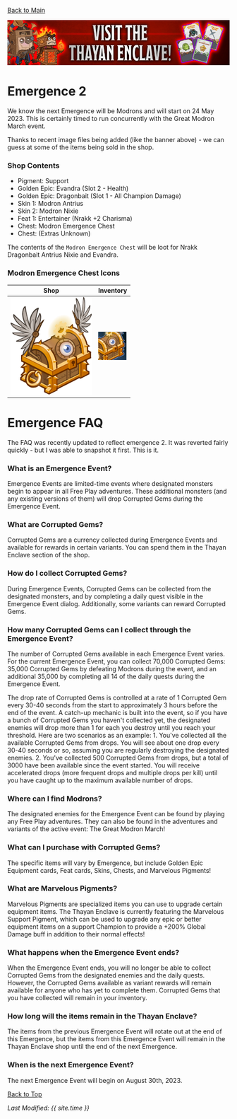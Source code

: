 [Back to Main](index.md)

![Emergence 2 Banner](images/emergence_2/banner.png)

# Emergence 2

We know the next Emergence will be Modrons and will start on 24 May 2023. This is certainly timed to run concurrently with the Great Modron March event.

Thanks to recent image files being added (like the banner above) - we can guess at some of the items being sold in the shop.

### Shop Contents

* Pigment: Support
* Golden Epic: Evandra (Slot 2 - Health)
* Golden Epic: Dragonbait (Slot 1 - All Champion Damage)
* Skin 1: Modron Antrius
* Skin 2: Modron Nixie
* Feat 1: Entertainer (Nrakk +2 Charisma)
* Chest: Modron Emergence Chest
* Chest: (Extras Unknown)

The contents of the `Modron Emergence Chest` will be loot for Nrakk Dragonbait Antrius Nixie and Evandra.

### Modron Emergence Chest Icons

| Shop | Inventory |
|---|---|
| ![Shop Modron Emergence Chest Icon](images/emergence_2/chest.png) | ![Inventory Modron Emergence Chest Icon](images/emergence_2/chestInv.png) |

# Emergence FAQ

The FAQ was recently updated to reflect emergence 2. It was reverted fairly quickly - but I was able to snapshot it first. This is it.

### What is an Emergence Event?

Emergence Events are limited-time events where designated monsters begin to appear in all Free Play adventures. These additional monsters (and any existing versions of them) will drop Corrupted Gems during the Emergence Event.

### What are Corrupted Gems?

Corrupted Gems are a currency collected during Emergence Events and available for rewards in certain variants. You can spend them in the Thayan Enclave section of the shop.

### How do I collect Corrupted Gems?

During Emergence Events, Corrupted Gems can be collected from the designated monsters, and by completing a daily quest visible in the Emergence Event dialog. Additionally, some variants can reward Corrupted Gems.

### How many Corrupted Gems can I collect through the Emergence Event?

The number of Corrupted Gems available in each Emergence Event varies. For the current Emergence Event, you can collect 70,000 Corrupted Gems: 35,000 Corrupted Gems by defeating Modrons during the event, and an additional 35,000 by completing all 14 of the daily quests during the Emergence Event. 

The drop rate of Corrupted Gems is controlled at a rate of 1 Corrupted Gem every 30-40 seconds from the start to approximately 3 hours before the end of the event. A catch-up mechanic is built into the event, so if you have a bunch of Corrupted Gems you haven't collected yet, the designated enemies will drop more than 1 for each you destroy until you reach your threshold. Here are two scenarios as an example: 1. You've collected all the available Corrupted Gems from drops. You will see about one drop every 30-40 seconds or so, assuming you are regularly destroying the designated enemies. 2. You've collected 500 Corrupted Gems from drops, but a total of 3000 have been available since the event started. You will receive accelerated drops (more frequent drops and multiple drops per kill) until you have caught up to the maximum available number of drops.

### Where can I find Modrons?

The designated enemies for the Emergence Event can be found by playing any Free Play adventures. They can also be found in the adventures and variants of the active event: The Great Modron March! 

### What can I purchase with Corrupted Gems?

The specific items will vary by Emergence, but include Golden Epic Equipment cards, Feat cards, Skins, Chests, and Marvelous Pigments! 

### What are Marvelous Pigments?

Marvelous Pigments are specialized items you can use to upgrade certain equipment items. The Thayan Enclave is currently featuring the Marvelous Support Pigment, which can be used to upgrade any epic or better equipment items on a support Champion to provide a +200% Global Damage buff in addition to their normal effects!

### What happens when the Emergence Event ends?

When the Emergence Event ends, you will no longer be able to collect Corrupted Gems from the designated enemies and the daily quests. However, the Corrupted Gems available as variant rewards will remain available for anyone who has yet to complete them. Corrupted Gems that you have collected will remain in your inventory.

### How long will the items remain in the Thayan Enclave?

The items from the previous Emergence Event will rotate out at the end of this Emergence, but the items from this Emergence Event will remain in the Thayan Enclave shop until the end of the next Emergence. 

### When is the next Emergence Event?

The next Emergence Event will begin on August 30th, 2023.

[Back to Top](#top)

*Last Modified: {{ site.time }}*